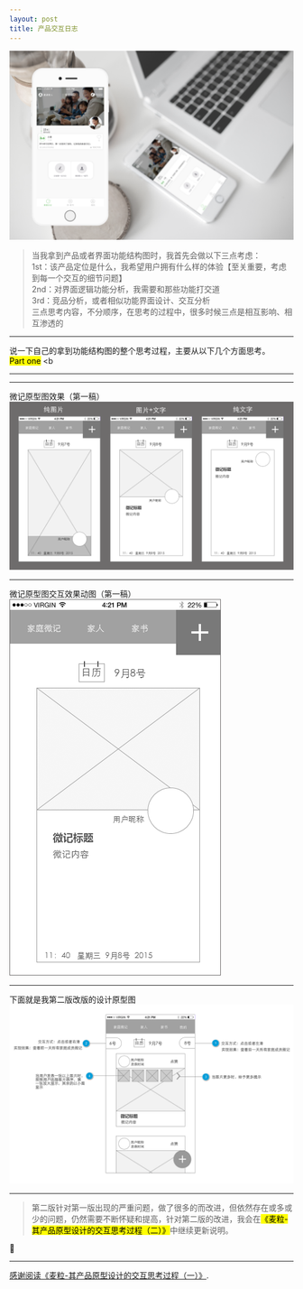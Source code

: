 ```yaml
---
layout: post
title: 产品交互日志
---
```


![layout borken by border-boxing](/images/23.png)

> 当我拿到产品或者界面功能结构图时，我首先会做以下三点考虑：
<br>1st：该产品定位是什么，我希望用户拥有什么样的体验【至关重要，考虑到每一个交互的细节问题】
<br>2nd：对界面逻辑功能分析，我需要和那些功能打交道
<br>3rd：竞品分析，或者相似功能界面设计、交互分析
<br>三点思考内容，不分顺序，在思考的过程中，很多时候三点是相互影响、相互渗透的

---

说一下自己的拿到功能结构图的整个思考过程，主要从以下几个方面思考。
<br><mark>Part   one</mark>
   <b

---


---

微记原型图效果（第一稿）  
    ![layout borken by border-boxing](/images/1.png)

---

微记原型图交互效果动图（第一稿）
<br>![layout borken by border-boxing](/images/dongtu.gif)



---

下面就是我第二版改版的设计原型图
![layout borken by border-boxing](/images/2.png)

---

> 第二版针对第一版出现的严重问题，做了很多的而改进，但依然存在或多或少的问题，仍然需要不断怀疑和提高，针对第二版的改进，我会在<mark>《麦粒-其产品原型设计的交互思考过程（二）》</mark>中继续更新说明。

:tada:

---

[感谢阅读《麦粒-其产品原型设计的交互思考过程（一）》]().